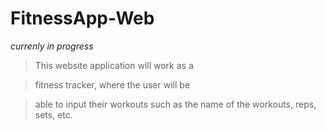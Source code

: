# FitnessApp-Web
*currenly in progress*
>This website application will work as a 

>fitness tracker, where the user will be 

>able to input their workouts such as the 
>name of the workouts, reps, sets, etc. 
